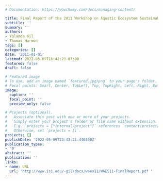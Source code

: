 ```yaml
---
# Documentation: https://wowchemy.com/docs/managing-content/

title: Final Report of the 2011 Workshop on Aquatic Ecosystem Sustainability (WAES)
subtitle: ''
summary: ''
authors:
- Yolanda Gil
- Thomas Harmon
tags: []
categories: []
date: '2011-01-01'
lastmod: 2022-05-09T16:42:23-07:00
featured: false
draft: false

# Featured image
# To use, add an image named `featured.jpg/png` to your page's folder.
# Focal points: Smart, Center, TopLeft, Top, TopRight, Left, Right, BottomLeft, Bottom, BottomRight.
image:
  caption: ''
  focal_point: ''
  preview_only: false

# Projects (optional).
#   Associate this post with one or more of your projects.
#   Simply enter your project's folder or file name without extension.
#   E.g. `projects = ["internal-project"]` references `content/project/deep-learning/index.md`.
#   Otherwise, set `projects = []`.
projects: []
publishDate: '2022-05-09T23:42:21.440190Z'
publication_types:
- '0'
abstract: ''
publication: ''
links:
- name: URL
  url: 'http://www.isi.edu/~gil/docs/waes11/WAES11-FinalReport.pdf '
---
```

